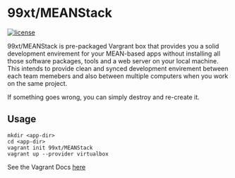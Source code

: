 # 99xt/MEANStack

[![license](https://img.shields.io/github/license/99xt/vagrant-MEANStack.svg)](https://github.com/99xt/vagrant-MEANStack/blob/master/LICENSE)

99xt/MEANStack is pre-packaged Vargrant box that provides you a solid development envirement for your MEAN-based apps without installing all those software packages, tools and a web server on your local machine. This intends to provide clean and synced development envirement between each team memebers and also between multiple computers when you work on the same project.

If something goes wrong, you can simply destroy and re-create it.

## Usage

```
mkdir <app-dir>
cd <app-dir>
vagrant init 99xt/MEANStack
vagrant up --provider virtualbox
```

See the Vagrant Docs [here](https://www.vagrantup.com/docs/)
